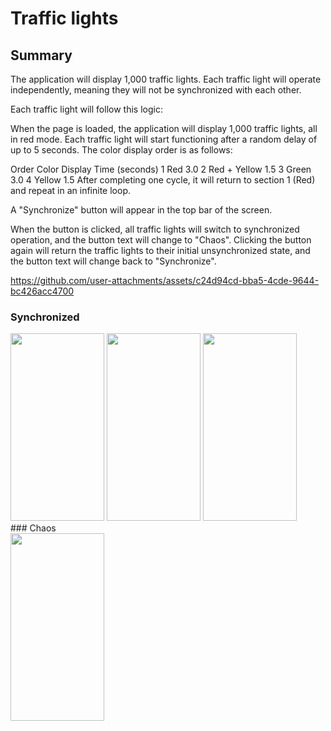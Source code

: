 # Traffic lights

## Summary

The application will display 1,000 traffic lights. Each traffic light will operate independently,
meaning they will not be synchronized with each other.

Each traffic light will follow this logic:

When the page is loaded, the application will display 1,000 traffic lights, all in red mode.
Each traffic light will start functioning after a random delay of up to 5 seconds.
The color display order is as follows:

Order Color Display Time (seconds)
1 Red 3.0
2 Red + Yellow 1.5
3 Green 3.0
4 Yellow 1.5
After completing one cycle, it will return to section 1 (Red) and repeat in an infinite loop.

A "Synchronize" button will appear in the top bar of the screen.

When the button is clicked, all traffic lights will switch to synchronized operation, and the button
text will change to "Chaos".
Clicking the button again will return the traffic lights to their initial unsynchronized state, and
the button text will change back to "Synchronize".

https://github.com/user-attachments/assets/c24d94cd-bba5-4cde-9644-bc426acc4700

### Synchronized
<div>
<img src="https://github.com/user-attachments/assets/c24d94cd-bba5-4cde-9644-bc426acc4700" width="150" height="300">
<img src="https://github.com/user-attachments/assets/ebfa23cf-5c51-4cf8-9d1b-5d38f6328faf" width="150" height="300">
<img src="https://github.com/user-attachments/assets/b5c70db9-a8c2-4bf2-a620-1903f4c1264e" width="150" height="300">
</div>
### Chaos
<div>
<img src="https://github.com/user-attachments/assets/daafe71b-cc71-4021-9378-86e70e629131" width="150" height="300">
</div>


